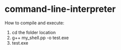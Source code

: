# command-line-interpreter

How to compile and execute:
1. cd the folder location
2. g++ my_shell.pp -o test.exe
3. test.exe 

